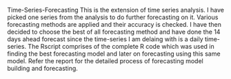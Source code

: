 Time-Series-Forecasting
This is the extension of time series analysis. I have picked one series from the analysis to do further forecasting on it. Various forecasting methods are applied and their accuracy is checked. I have then decided to choose the best of all forecasting method and have done the 14 days ahead forecast since the time-series I am delaing with is a daily time-series. The Rscript comprises of the complete R code which was used in finding the best forecasting model and later on forecasting using this same model.
Refer the report for the detailed process of forecasting model building and forecasting.
